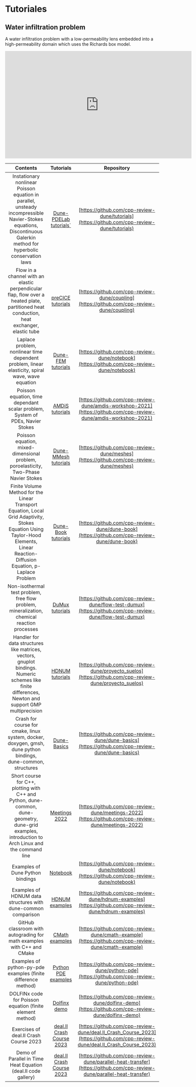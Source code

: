 # Tutoriales

## Water infiltration problem

A water infiltration problem with a low-permeability lens embedded
into a high-permeability domain which uses the Richards box model.

<iframe width="610" height="350"
  sandbox="allow-same-origin allow-scripts allow-popups"
  src="https://www.youtube-nocookie.com/embed/sjpLlS82Gz8"
  frameborder="0" allowfullscreen>
</iframe>

|                                                                                     Contents                                                                                     |                                         Tutorials                                         |                                                          Repository                                                          |
| :------------------------------------------------------------------------------------------------------------------------------------------------------------------------------: | :---------------------------------------------------------------------------------------: | :--------------------------------------------------------------------------------------------------------------------------: |
|       Instationary nonlinear Poisson equation in parallel, unsteady incompressible Navier-Stokes equations, Discontinuous Galerkin method for hyperbolic conservation laws       |  [Dune-PDELab tutorials`](https://gitlab.dune-project.org/pdelab/dune-pdelab-tutorials)   |                 [https://github.com/cpp-review-dune/tutorials](https://github.com/cpp-review-dune/tutorials)                 |
|                    Flow in a channel with an elastic perpendicular flap, flow over a heated plate, partitioned heat conduction, heat exchanger, elastic tube                     |                  [preCICE tutorials](https://precice.org/tutorials.html)                  |                  [https://github.com/cpp-review-dune/coupling](https://github.com/cpp-review-dune/coupling)                  |
|                                         Laplace problem, nonlinear time dependent problem, linear elasticity, spiral wave, wave equation                                         |       [Dune-FEM tutorials](https://dune-project.org/sphinx/content/sphinx/dune-fem)       |                  [https://github.com/cpp-review-dune/notebook](https://github.com/cpp-review-dune/notebook)                  |
|                                                  Poisson equation, time dependant scalar problem, System of PDEs, Navier Stokes                                                  |       [AMDiS tutorials](https://amdis.readthedocs.io/en/latest/tutorials/tutorials)       |       [https://github.com/cpp-review-dune/amdis-workshop-2021](https://github.com/cpp-review-dune/amdis-workshop-2021)       |
|                                               Poisson equation, mixed-dimensional problem, poroelasticity, Two-Phase Navier Stokes                                               |      [Dune-MMesh tutorials](https://dune-mmesh.readthedocs.io/en/latest/index.html)       |                    [https://github.com/cpp-review-dune/meshes](https://github.com/cpp-review-dune/meshes)                    |
| Finite Volume Method for the Linear Transport Equation, Local Grid Adaptivity, Stokes Equation Using Taylor-Hood Elements, Linear Reaction-Diffusion Equation, p-Laplace Problem |            [Dune-Book tutorials](https://github.com/cpp-review-dune/dune-book)            |                 [https://github.com/cpp-review-dune/dune-book](https://github.com/cpp-review-dune/dune-book)                 |
|                                           Non-isothermal test problem,  free flow problem, mineralization, chemical reaction processes                                           |    [DuMux tutorials](https://git.iws.uni-stuttgart.de/dumux-repositories/dumux-course)    |           [https://github.com/cpp-review-dune/flow-test-dumux](https://github.com/cpp-review-dune/flow-test-dumux)           |
|               Handler for data structures like matrices, vectors, gnuplot bindings. Numeric schemes like finite differences, Newton and support GMP multiprecision               |        [HDNUM tutorials](https://parcomp-git.iwr.uni-heidelberg.de/Teaching/hdnum)        |           [https://github.com/cpp-review-dune/proyecto_suelos](https://github.com/cpp-review-dune/proyecto_suelos)           |
|                                  Crash for course for cmake, linux system, docker, doxygen, gmsh, dune python bindings, dune-common, structures                                  |               [Dune-Basics](https://github.com/cpp-review-dune/dune-basics)               |               [https://github.com/cpp-review-dune/dune-basics](https://github.com/cpp-review-dune/dune-basics)               |
|               Short course for C++, plotting with C++ and Python, dune-common, dune-geometry, dune-grid examples, introduction to Arch Linux and the command line                |             [Meetings 2022](https://github.com/cpp-review-dune/meetings-2022)             |             [https://github.com/cpp-review-dune/meetings-2022](https://github.com/cpp-review-dune/meetings-2022)             |
|                                                                         Examples of Dune Python bindings                                                                         |                  [Notebook](https://github.com/cpp-review-dune/notebook)                  |                  [https://github.com/cpp-review-dune/notebook](https://github.com/cpp-review-dune/notebook)                  |
|                                                          Examples of HDNUM data structures with dune-common comparison                                                           |            [HDNUM examples](https://github.com/cpp-review-dune/hdnum-examples)            |            [https://github.com/cpp-review-dune/hdnum-examples](https://github.com/cpp-review-dune/hdnum-examples)            |
|                                                      GitHub classroom with autograding for math examples with C++ and CMake                                                      |            [CMath examples](https://github.com/cpp-review-dune/cmath-example)             |             [https://github.com/cpp-review-dune/cmath-example](https://github.com/cpp-review-dune/cmath-example)             |
|                                                          Examples of python-py-pde examples (finite difference method)                                                           |           [Python PDE examples](https://github.com/cpp-review-dune/python-pde)            |                [https://github.com/cpp-review-dune/python-pde](https://github.com/cpp-review-dune/python-pde)                |
|                                                            DOLFINx code for Poisson equation (finite element method)                                                             |              [Dolfinx demo](https://github.com/cpp-review-dune/dolfinx-demo)              |              [https://github.com/cpp-review-dune/dolfinx-demo](https://github.com/cpp-review-dune/dolfinx-demo)              |
|                                                                      Exercises of deal.II Crash Course 2023                                                                      | [deal.II Crash Course 2023](https://github.com/cpp-review-dune/deal.II_Crash_Course_2023) | [https://github.com/cpp-review-dune/deal.II_Crash_Course_2023](https://github.com/cpp-review-dune/deal.II_Crash_Course_2023) |
|                                                          Demo of Parallel in Time Heat Equation (deal.II code gallery)                                                           |  [deal.II Crash Course 2023](https://github.com/cpp-review-dune/parallel-heat-transfer)   |    [https://github.com/cpp-review-dune/parallel-heat-transfer](https://github.com/cpp-review-dune/parallel-heat-transfer)    |